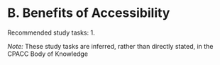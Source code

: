 # B. Benefits of Accessibility
Recommended study tasks:
1. 

*Note:* These study tasks are inferred, rather than directly stated, in the CPACC Body of Knowledge